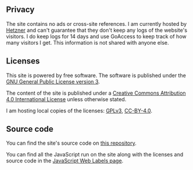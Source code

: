 <!-- title: About this site -->
<!-- description: Information about the site: privacy, license and source code. -->

## Privacy

The site contains no ads or cross-site references. I am currently hosted by
[Hetzner][hetzner] and can't guarantee that they don't keep any logs of the
website's visitors. I do keep logs for 14 days and use GoAccess to keep track of
how many visitors I get. This information is not shared with anyone else.

## Licenses

This site is powered by free software. The software is published under the [GNU
General Public License version 3][gpl].

The content of the site is published under a [Creative Commons Attribution 4.0
International License][cc-by] unless otherwise stated.

I am hosting local copies of the licenses: [GPLv3][gpl-local],
[CC-BY-4.0][cc-by-local].

## Source code

You can find the site's source code on [this repository][repo].

You can find all the JavaScript run on the site along with the licenses and
source code in the [JavaScript Web Labels page][jswl].


[hetzner]: <https://www.hetzner.com> "Hetzner"
[gpl]: <https://www.gnu.org/licenses/gpl-3.0.html> "GNU General Public License version 3"
[cc-by]: <https://creativecommons.org/licenses/by/4.0/> "Creative Commons Attribution 4.0 International License"
[gpl-local]: </licenses/gpl-3.0.txt> "GNU General Public License version 3"
[cc-by-local]: </licenses/cc-by-4.0.txt> "Creative Commons Attribution 4.0 International License"
[repo]: <https://git.oscarbenedito.com/oscarbenedito.com/> "Source code"
[jswl]: </jsweblabels/> "JavaScript Web Labels"
